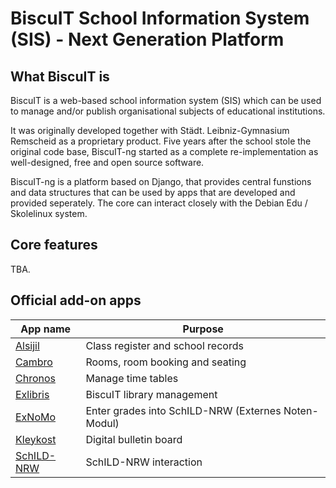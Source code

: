 # BiscuIT School Information System (SIS) - Next Generation Platform

## What BiscuIT is

BiscuIT is a web-based school information system (SIS) which can be used to
manage and/or publish organisational subjects of educational institutions.

It was originally developed together with Städt. Leibniz-Gymnasium Remscheid
as a proprietary product. Five years after the school stole the original
code base, BiscuIT-ng started as a complete re-implementation as
well-designed, free and open source software.

BiscuIT-ng is a platform based on Django, that provides central funstions
and data structures that can be used by apps that are developed and provided
seperately. The core can interact closely with the Debian Edu / Skolelinux
system.

## Core features

TBA.

## Official add-on apps

| App name                             | Purpose                                             |
| ------------------------------------ | --------------------------------------------------- |
| [Alsijil][BiscuIT-App-Alsijil]       | Class register and school records                   |
| [Cambro][BiscuIT-App-Cambro]         | Rooms, room booking and seating                     |
| [Chronos][BiscuIT-App-Chronos]       | Manage time tables                                  |
| [Exlibris][BiscuIT-App-Exlibris]     | BiscuIT library management                          |
| [ExNoMo][BiscuIT-App-ExNoMo]         | Enter grades into SchILD-NRW (Externes Noten-Modul) |                                                    |
| [Kleykost][BiscuIT-App-Kleykost]     | Digital bulletin board                              |
| [SchILD-NRW][BiscuIT-App-SchILD-NRW] | SchILD-NRW interaction                              |

[BiscuIT-App-Alsijil]: https://edugit.org/Teckids/BiscuIT/BiscuIT-App-Alsijil
[BiscuIT-App-Cambro]: https://edugit.org/Teckids/BiscuIT/BiscuIT-App-Cambro
[BiscuIT-App-Chronos]: https://edugit.org/Teckids/BiscuIT/BiscuIT-App-Chronos
[BiscuIT-App-Exlibris]: https://edugit.org/Teckids/BiscuIT/BiscuIT-App-Exlibris
[BiscuIT-App-ExNoMo]: https://edugit.org/Teckids/BiscuIT/BiscuIT-App-ExNoMo
[BiscuIT-App-Kleykost]: https://edugit.org/Teckids/BiscuIT/BiscuIT-App-Kleykost
[BiscuIT-App-SchILD-NRW]: https://edugit.org/Teckids/BiscuIT/BiscuIT-App-SchILD-NRW
